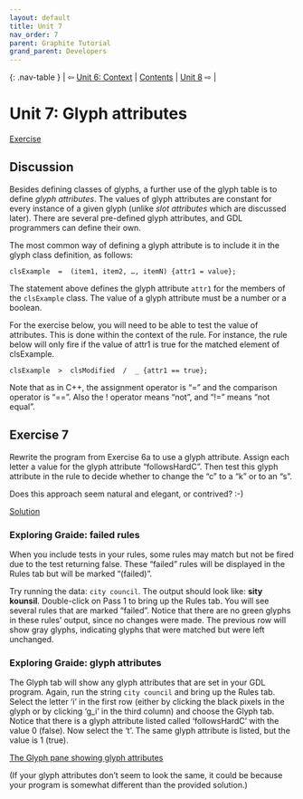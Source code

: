 ```yaml
---
layout: default
title: Unit 7
nav_order: 7
parent: Graphite Tutorial
grand_parent: Developers
---
```


{: .nav-table }
| &#x21E6; [Unit 6: Context](graide_tutorial6) | [Contents](../graide_tutorial) | [Unit 8](graide_tutorial8) &#x21E8; |

# Unit 7: Glyph attributes

[Exercise](graide_tutorial3#exercise-7)

## Discussion

Besides defining classes of glyphs, a further use of the glyph table is to define _glyph attributes_. The values of glyph attributes are constant for every instance of a given glyph (unlike _slot attributes_ which are discussed later). There are several pre-defined glyph attributes, and GDL programmers can define their own.

The most common way of defining a glyph attribute is to include it in the glyph class definition, as follows:

```
clsExample  =  (item1, item2, …, itemN) {attr1 = value};
```

The statement above defines the glyph attribute `attr1` for the members of the `clsExample` class. The value of a glyph attribute must be a number or a boolean.

For the exercise below, you will need to be able to test the value of attributes. This is done within the context of the rule. For instance, the rule below will only fire if the value of attr1 is true for the matched element of clsExample.

```
clsExample  >  clsModified  /  _ {attr1 == true};
```

Note that as in C++, the assignment operator is “=” and the comparison operator is “==”. Also the ! operator means “not”, and “!=” means “not equal”.

## Exercise 7

Rewrite the program from Exercise 6a to use a glyph attribute. Assign each letter a value for the glyph attribute “followsHardC”. Then test this glyph attribute in the rule to decide whether to change the “c” to a “k” or to an “s”.

Does this approach seem natural and elegant, or contrived? :-)

[Solution](graphite_tut_solutions#exercise-7)

### Exploring Graide: failed rules

When you include tests in your rules, some rules may match but not be fired due to the test returning false. These “failed” rules will be displayed in the Rules tab but will be marked “(failed)”.

Try running the data: `city council`. The output should look like: **sity kounsil**. Double-click on Pass 1 to bring up the Rules tab. You will see several rules that are marked “failed”. Notice that there are no green glyphs in these rules’ output, since no changes were made. The previous row will show gray glyphs, indicating glyphs that were matched but were left unchanged.

### Exploring Graide: glyph attributes

The Glyph tab will show any glyph attributes that are set in your GDL program. Again, run the string `city council` and bring up the Rules tab. Select the letter ‘i’ in the first row (either by clicking the black pixels in the glyph or by clicking ‘g_i’ in the third column) and choose the Glyph tab. Notice that there is a glyph attribute listed called ‘followsHardC’ with the value 0 (false). Now select the ‘t’. The same glyph attribute is listed, but the value is 1 (true).

[The Glyph pane showing glyph attributes](graide7_1_glyphAttribute.png)

(If your glyph attributes don’t seem to look the same, it could be because your program is somewhat different than the provided solution.)

